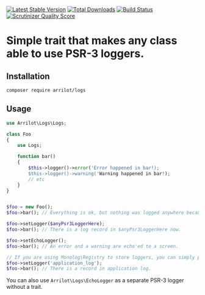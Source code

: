 [![Latest Stable Version](https://poser.pugx.org/arrilot/logs/v/stable.svg)](https://packagist.org/packages/arrilot/logs/)
[![Total Downloads](https://img.shields.io/packagist/dt/arrilot/logs.svg?style=flat)](https://packagist.org/packages/Arrilot/logs)
[![Build Status](https://img.shields.io/travis/arrilot/logs/master.svg?style=flat)](https://travis-ci.org/arrilot/logs)
[![Scrutinizer Quality Score](https://scrutinizer-ci.com/g/arrilot/logs/badges/quality-score.png?b=master)](https://scrutinizer-ci.com/g/arrilot/logs/)

# Simple trait that makes any class able to use PSR-3 loggers.

## Installation

`composer require arrilot/logs`

## Usage

```php
use Arrilot\Logs\Logs;

class Foo
{
    use Logs;

    function bar()
    {
        $this->logger()->error('Error happened in bar!);
        $this->logger()->warning('Warning happened in bar!);
        // etc
    }
}


$foo = new Foo();
$foo->bar(); // Everything is ok, but nothing was logged anywhere because no logger was set.

$foo->setLogger($anyPsr3LoggerHere);
$foo->bar(); // There is a log record in $anyPsr3LoggerHere now.

$foo->setEchoLogger();
$foo->bar(); // An error and a warning are echo'ed to a screen.

// If you are using Monolog\Registry to store loggers, you can simply pass a logger name and the package will grab a logger from the Registry.
$foo->setLogger('application_log');
$foo->bar(); // There is a record in application log.
```

You can also use `Arrilot\Logs\EchoLogger` as a separate PSR-3 logger without a trait.
